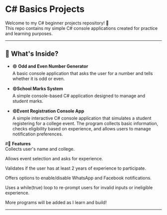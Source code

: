 # C# Basics Projects

Welcome to my C# beginner projects repository! 👋  
This repo contains my simple C# console applications created for practice and learning purposes.

---
## 🧠 What's Inside?

- 🟢 **Odd and Even Number Generator**    
  A basic console application that asks the user for a number and tells whether it is odd or even.
  
- 🟢**School Marks System**    
  A simple console-based C# application designed to manage and student marks.

- 🟢**Event Registration Console App**        
  A simple interactive C# console application that simulates a student registering for a college event. The program collects basic information, checks eligibility based on experience, and allows users to manage notification preferences.

#🧠 **Features**    
Collects user's name and college.

Allows event selection and asks for experience.

Validates if the user has at least 2 years of experience to participate.

Offers options to enable/disable WhatsApp and Facebook notifications.

Uses a while(true) loop to re-prompt users for invalid inputs or ineligible experience.

More programs will be added as I learn and build!

---










